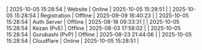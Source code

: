| 2025-10-05 15:28:54 | Website | Online | 2025-10-05 15:28:51 |
| 2025-10-05 15:28:54 | Registration | Offline | 2025-09-09 16:40:23 |
| 2025-10-05 15:28:54 | Auth Server | Offline | 2025-08-18 09:33:31 |
| 2025-10-05 15:28:54 | Kezan (PvE) | Offline | 2025-08-03 17:58:02 |
| 2025-10-05 15:28:54 | Gurubashi (PvP) | Offline | 2025-08-23 21:44:06 |
| 2025-10-05 15:28:54 | Cloudflare | Online | 2025-10-05 15:28:51 |
